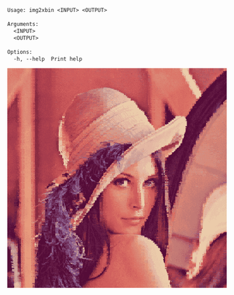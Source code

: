 ```
Usage: img2xbin <INPUT> <OUTPUT>

Arguments:
  <INPUT>   
  <OUTPUT>  

Options:
  -h, --help  Print help
```

![images/lenna.bmp converted to an XBin file](images/lenna.xb.png)
